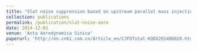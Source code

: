 ```yaml
---
title: "Slat noise suppression based on upstream parallel mass injection"
collection: publications
permalink: /publication/slat-noise-aero
date: 2014-12-01
venue: 'Acta Aerodynamica Sinica'
paperurl: 'http://en.cnki.com.cn/Article_en/CJFDTotal-KQDX201406020.htm'
---
```

